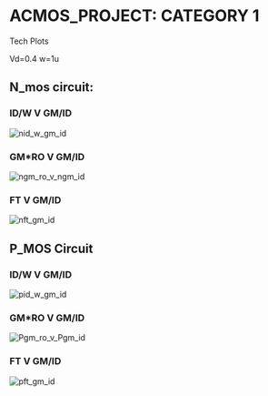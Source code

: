 # ACMOS_PROJECT: CATEGORY 1

Tech Plots

Vd=0.4
w=1u

## N_mos circuit:

### ID/W V GM/ID
![nid_w_gm_id](https://github.com/user-attachments/assets/413c7b0c-4dd5-4f77-964f-c8551fd2a675)

### GM*RO V GM/ID
![ngm_ro_v_ngm_id](https://github.com/user-attachments/assets/168560df-f366-4524-a0db-1d606d006fe9)

### FT V GM/ID
![nft_gm_id](https://github.com/user-attachments/assets/a2f56415-daad-44df-812a-d33e36928516)

## P_MOS Circuit

### ID/W V GM/ID
![pid_w_gm_id](https://github.com/user-attachments/assets/6fc68cf3-9503-4fdd-9bee-04c032761df1)

### GM*RO V GM/ID
![Pgm_ro_v_Pgm_id](https://github.com/user-attachments/assets/076e0736-ab3b-487f-86da-dca55baca61f)

### FT V GM/ID
![pft_gm_id](https://github.com/user-attachments/assets/7c09dd16-4035-4cf8-82e7-6fd6c06f560b)
